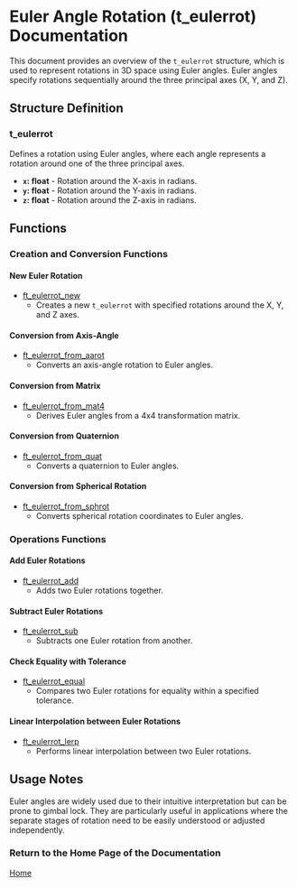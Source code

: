 # Euler Angle Rotation (t_eulerrot) Documentation

This document provides an overview of the `t_eulerrot` structure, which is used to represent rotations in 3D space using Euler angles. Euler angles specify rotations sequentially around the three principal axes (X, Y, and Z).

## Structure Definition

### t_eulerrot
Defines a rotation using Euler angles, where each angle represents a rotation around one of the three principal axes.

- **`x`: float** - Rotation around the X-axis in radians.
- **`y`: float** - Rotation around the Y-axis in radians.
- **`z`: float** - Rotation around the Z-axis in radians.

## Functions

### Creation and Conversion Functions
#### New Euler Rotation
- [ft_eulerrot_new](./ft_eulerrot_new.md)
  - Creates a new `t_eulerrot` with specified rotations around the X, Y, and Z axes.

#### Conversion from Axis-Angle
- [ft_eulerrot_from_aarot](./ft_eulerrot_from_aarot.md)
  - Converts an axis-angle rotation to Euler angles.

#### Conversion from Matrix
- [ft_eulerrot_from_mat4](./ft_eulerrot_from_mat4.md)
  - Derives Euler angles from a 4x4 transformation matrix.

#### Conversion from Quaternion
- [ft_eulerrot_from_quat](./ft_eulerrot_from_quat.md)
  - Converts a quaternion to Euler angles.

#### Conversion from Spherical Rotation
- [ft_eulerrot_from_sphrot](./ft_eulerrot_from_sphrot.md)
  - Converts spherical rotation coordinates to Euler angles.

### Operations Functions
#### Add Euler Rotations
- [ft_eulerrot_add](./ft_eulerrot_add.md)
  - Adds two Euler rotations together.

#### Subtract Euler Rotations
- [ft_eulerrot_sub](./ft_eulerrot_sub.md)
  - Subtracts one Euler rotation from another.

#### Check Equality with Tolerance
- [ft_eulerrot_equal](./ft_eulerrot_equal.md)
  - Compares two Euler rotations for equality within a specified tolerance.

#### Linear Interpolation between Euler Rotations
- [ft_eulerrot_lerp](./ft_eulerrot_lerp.md)
  - Performs linear interpolation between two Euler rotations.

## Usage Notes
Euler angles are widely used due to their intuitive interpretation but can be prone to gimbal lock. They are particularly useful in applications where the separate stages of rotation need to be easily understood or adjusted independently.

### Return to the Home Page of the Documentation
[Home](../home.md)

